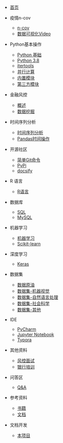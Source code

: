 - [首页]()

- 疫情n-cov
    - [n-cov](./n_cov/n_cov.md)
    - [数据可视化Video](./n_cov/video.md)

- Python基本操作
	- [Python 基础](./Python/Python.md)
	- [Python 3.8](./Python/python3_8.md)
	- [itertools](./Python/itertools.md)
	- [并行计算](./Python/multiprocessing.md)
	- [内置模块](./Python/py_model.md)
	- [第三方模块](./Python/packages.md)

- 金融风控
    - [概述](./credit/overview.md)
    - [数据挖掘](./credit/data_mining.md)

- 时间序列分析
    - [时间序列分析](./TimeSerise/time_serise.md)
    - [Pandas时间操作](./TimeSerise/pandas.md)
    
- 开源社区
    - [简单Git命令](./OpenSource/git.md)
    - [PyPi](./OpenSource/pypi.md)
    - [docsify](./OpenSource/docsify.md)

- R 语言
	- [R语言](./R/R.md)

- 数据库
	- [SQL](./SQL/SQL.md)
	- [MySQL](./SQL/MySQL.md)

- 机器学习
	- [机器学习](./MachineLearning/MachineLearning.md)
	- [Scikit-learn](./MachineLearning/Scikit_learn.md)

- 深度学习
    - [Keras](./DeepLearning/keras.md)

- 数据集
    - [数据原油](./Dataset/dataset.md)
    - [数据集-机器视觉](./Dataset/dataset_cv.md)
    - [数据集-自然语言处理](./Dataset/dataset_nlp.md)
    - [数据集-社会科学](./Dataset/dataset_other.md)
    - [数据集-其他](./Dataset/dataset_other.md)

- IDE
    - [PyCharm](./IDE/charm.md)
    - [Jupyter Notebook](./IDE/jupyter_notebook.md)
    - [Typora](./IDE/typora.md)
    
- 其他资料
    - [风控面试](./risk_control/Risk_Control_Interview.md)
    - [银行培训](./bank/train.md)
    
- 问答区
    - [Q&A](./QA/qa.md)

- 参考资料
	- [书籍](./reference/book.md)
	- [文档](./reference/documentation.md)
	
- 文档开发
    - [本项目](./project/project.md)